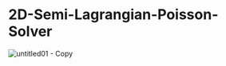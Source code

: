 # 2D-Semi-Lagrangian-Poisson-Solver
![untitled01 - Copy](https://github.com/user-attachments/assets/1673b7fc-37d2-44d5-afbd-9b73a0cc47ad)
